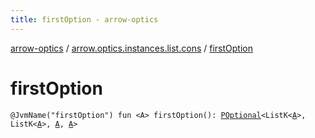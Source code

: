 ```yaml
---
title: firstOption - arrow-optics
---
```


[arrow-optics](../index.html) / [arrow.optics.instances.list.cons](index.html) / [firstOption](./first-option.html)

# firstOption

`@JvmName("firstOption") fun <A> firstOption(): `[`POptional`](../arrow.optics/-p-optional/index.html)`<ListK<`[`A`](first-option.html#A)`>, ListK<`[`A`](first-option.html#A)`>, `[`A`](first-option.html#A)`, `[`A`](first-option.html#A)`>`